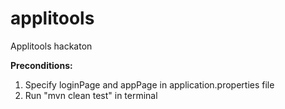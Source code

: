 # applitools
Applitools hackaton

**Preconditions:**
1. Specify loginPage and appPage in application.properties file
2. Run "mvn clean test" in terminal
